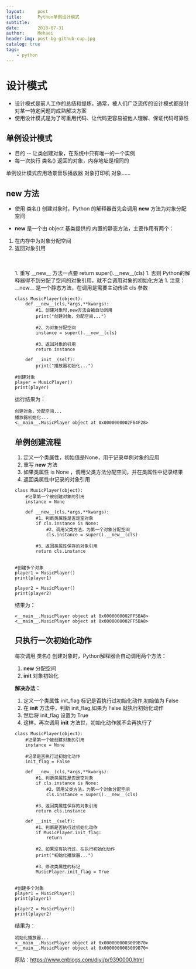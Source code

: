 ```yaml
---
layout:     post
title:      Python单例设计模式
subtitle:   
date:       2018-07-31
author:     Mehaei
header-img: post-bg-github-cup.jpg
catalog: true
tags:
    - python
---
```

# 设计模式

- 设计模式是前人工作的总结和提炼，通常，被人们广泛流传的设计模式都是针对某一特定问题的成熟解决方案
- 使用设计模式是为了可重用代码、让代码更容易被他人理解、保证代码可靠性

## 单例设计模式

- 目的 -- 让类创建对象，在系统中只有唯一的一个实例
- 每一次执行 类名() 返回的对象，内存地址是相同的

单例设计模式应用场景音乐播放器 对象打印机 对象......

## __new__ 方法

- 使用 类名() 创建对象时，Python 的解释器首先会调用 __new__ 方法为对象分配空间


- __new__ 是一个由 object 基类提供的 内置的静态方法，主要作用有两个：


1. 在内存中为对象分配空间
1. 返回对象引用


　　<img src="https://images2018.cnblogs.com/blog/1432315/201807/1432315-20180731082023930-104681088.png" alt="" />
<ol>
1.  重写 __new__ 方法一点要 return super().__new__(cls)
1.  否则 Python的解释器得不到分配了空间的对象引用，就不会调用对象的初始化方法
1.  注意：__new__ 是一个静态方法，在调用是需要主动传递 cls 参数


```
class MusicPlayer(object):
    def __new__(cls,*args,**kwargs):
        #1、创建对象时,new方法会被自动调用
        print("创建对象，分配空间...")

        #2、为对象分配空间
        instance = super().__new__(cls)
        
        #3、返回对象的引用
        return instance

    def __init__(self):
        print("播放器初始化...")

#创建对象
player = MusicPlayer()
print(player)
```

运行结果为：

```
创建对象，分配空间...
播放器初始化...
<__main__.MusicPlayer object at 0x0000000002F64F28>
```

## 单例创建流程

1. 定义一个类属性，初始值是None，用于记录单例对象的应用
1. 重写 __new__ 方法
1. 如果类属性 is None ，调用父类方法分配空间，并在类属性中记录结果
1. 返回类属性中记录的对象引用

```
class MusicPlayer(object):
    #记录第一个被创建对象的引用
    instance = None
    
    def __new__(cls,*args,**kwargs):
        #1、判断类属性是否是空对象
        if cls.instance is None:
            #2、调用父类方法，为第一个对象分配空间
            cls.instance = super().__new__(cls)
        
        #3、返回类属性保存的对象引用
        return cls.instance


#创建多个对象
player1 = MusicPlayer()
print(player1)

player2 = MusicPlayer()
print(player2)
```

结果为：

```
<__main__.MusicPlayer object at 0x0000000002FF5BA8>
<__main__.MusicPlayer object at 0x0000000002FF5BA8>
```

## 只执行一次初始化动作

每次调用 类名() 创建对象时，Python解释器会自动调用两个方法：

1. __new__ 分配空间
1. __init__ 对象初始化

**解决办法：**

1. 定义一个类属性 init_flag 标记是否执行过初始化动作,初始值为 False
1. 在 __init__ 方法中，判断 init_flag,如果为 False 就执行初始化动作
1. 然后将 init_flag 设置为 True
1. 这样，再次调用 __init__ 方法世，初始化动作就不会再执行了

```
class MusicPlayer(object):
    #记录第一个被创建对象的引用
    instance = None

    #记录是否执行过初始化动作
    init_flag = False
    
    def __new__(cls,*args,**kwargs):
        #1、判断类属性是否是空对象
        if cls.instance is None:
            #2、调用父类方法，为第一个对象分配空间
            cls.instance = super().__new__(cls)
        
        #3、返回类属性保存的对象引用
        return cls.instance

    def __init__(self):
        #1、判断是否执行过初始化动作
        if MusicPlayer.init_flag:
            return
        
        #2、如果没有执行过，在执行初始化动作
        print("初始化播放器...")
            
        #3、修改类属性的标记
        MusicPlayer.init_flag = True
        

#创建多个对象
player1 = MusicPlayer()
print(player1)

player2 = MusicPlayer()
print(player2)
```

结果为：

```
初始化播放器...
<__main__.MusicPlayer object at 0x0000000003009B70>
<__main__.MusicPlayer object at 0x0000000003009B70>
```

原贴：https://www.cnblogs.com/diyi/p/9390000.html
